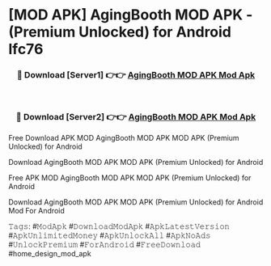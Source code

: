 # [MOD APK] AgingBooth MOD APK - (Premium Unlocked) for Android lfc76



<div align="center">
<h3>🔴 Download [Server1] 👉👉 <a href="https://momento.my/?title=AgingBooth_MOD_APK">AgingBooth MOD APK Mod Apk</a></h3><br>

<h3>🔴 Download [Server2] 👉👉 <a href="https://momento.my/?title=AgingBooth_MOD_APK">AgingBooth MOD APK Mod Apk</a></h3>
</div>



Free Download APK MOD AgingBooth MOD APK MOD APK (Premium Unlocked) for Android

Download AgingBooth MOD APK MOD APK (Premium Unlocked) for Android

Free APK MOD AgingBooth MOD APK MOD APK (Premium Unlocked) for Android

Download AgingBooth MOD APK MOD APK (Premium Unlocked) for Android Mod For Android

𝚃𝚊𝚐𝚜: #𝙼𝚘𝚍𝙰𝚙𝚔 #𝙳𝚘𝚠𝚗𝚕𝚘𝚊𝚍𝙼𝚘𝚍𝙰𝚙𝚔 #𝙰𝚙𝚔𝙻𝚊𝚝𝚎𝚜𝚝𝚅𝚎𝚛𝚜𝚒𝚘𝚗 #𝙰𝚙𝚔𝚄𝚗𝚕𝚒𝚖𝚒𝚝𝚎𝚍𝙼𝚘𝚗𝚎𝚢 #𝙰𝚙𝚔𝚄𝚗𝚕𝚘𝚌𝚔𝙰𝚕𝚕 #𝙰𝚙𝚔𝙽𝚘𝙰𝚍𝚜 #𝚄𝚗𝚕𝚘𝚌𝚔𝙿𝚛𝚎𝚖𝚒𝚞𝚖 #𝙵𝚘𝚛𝙰𝚗𝚍𝚛𝚘𝚒𝚍 #𝙵𝚛𝚎𝚎𝙳𝚘𝚠𝚗𝚕𝚘𝚊𝚍 #home_design_mod_apk
